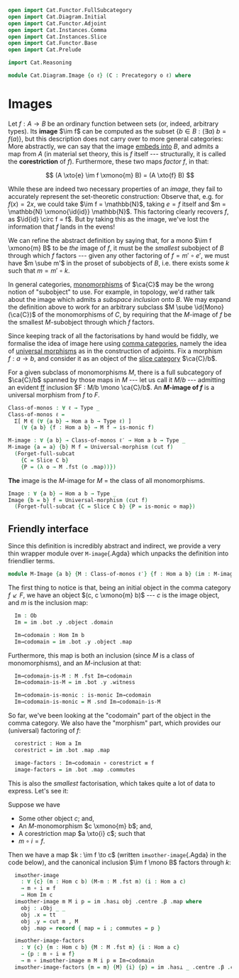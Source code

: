 ```agda
open import Cat.Functor.FullSubcategory
open import Cat.Diagram.Initial
open import Cat.Functor.Adjoint
open import Cat.Instances.Comma
open import Cat.Instances.Slice
open import Cat.Functor.Base
open import Cat.Prelude

import Cat.Reasoning

module Cat.Diagram.Image {o ℓ} (C : Precategory o ℓ) where
```

<!--
```agda
open Cat.Reasoning C
open Initial
open ↓Obj
open ↓Hom
open /-Obj
open /-Hom

private variable
  a b : Ob
  ℓ′ : Level
```
-->

# Images

Let $f : A \to B$ be an ordinary function between sets (or, indeed,
arbitrary types). Its **image** $\im f$ can be computed as the subset
$\{ b \in B : (\exists a)\ b = f(a) \}$, but this description does not
carry over to more general categories: More abstractly, we can say that
the image [embeds into] $B$, and admits a map from $A$ (in material set
theory, this is $f$ itself --- structurally, it is called the
**corestriction** of $f$). Furthermore, these two maps _factor_ $f$, in
that:

$$
(A \xto{e} \im f \xmono{m} B) = (A \xto{f} B)
$$


[embeds into]: 1Lab.Equivalence.Embedding.html

While these are indeed two necessary properties of an _image_, they fail
to accurately represent the set-theoretic construction: Observe that,
e.g. for $f(x) = 2x$, we could take $\im f = \mathbb{N}$, taking $e = f$
itself and $m = \mathbb{N} \xmono{\id{id}} \mathbb{N}$. This factoring
clearly recovers $f$, as $\id{id} \circ f = f$. But by taking this as
the image, we've lost the information that $f$ lands in the evens!

We can refine the abstract definition by saying that, for a mono $\im f
\xmono{m} B$ to be _the_ image of $f$, it must be the _smallest_
subobject of $B$ through which $f$ factors --- given any other factoring
of $f = m' \circ e'$, we must have $m \sube m'$ in the proset of
subobjects of $B$, i.e. there exists some $k$ such that $m = m' \circ
k$.

In general categories, [monomorphisms] of $\ca{C}$ may be the wrong notion
of "subobject" to use. For example, in topology, we'd rather talk about
the image which admits a _subspace inclusion_ onto $B$. We may expand
the definition above to work for an arbitrary subclass $M \sube
\id{Mono}(\ca{C})$ of the monomorphisms of $C$, by requiring that the
$M$-image of $f$ be the smallest $M$-subobject through which $f$
factors.

[monomorphisms]: Cat.Morphism.html#monos

Since keeping track of all the factorisations by hand would be fiddly,
we formalise the idea of image here using [comma categories], namely the
idea of [universal morphisms] as in the construction of adjoints. Fix a
morphism $f : a \to b$, and consider it as an object of the [slice
category] $\ca{C}/b$.

[comma categories]: Cat.Instances.Comma.html
[universal morphisms]: Cat.Functor.Adjoint.html#universal-morphisms
[slice category]: Cat.Instances.Slice.html

For a given subclass of monomorphisms $M$, there is a full subcategory
of $\ca{C}/b$ spanned by those maps in $M$ --- let us call it $M/b$
--- admitting an evident [ff] inclusion $F : M/b \mono \ca{C}/b$. An
**$M$-image of $f$** is a universal morphism from $f$ to $F$.

[ff]: Cat.Functor.Base.html#ff-functors

```agda
Class-of-monos : ∀ ℓ → Type _
Class-of-monos ℓ =
  Σ[ M ∈ (∀ {a b} → Hom a b → Type ℓ) ]
    (∀ {a b} {f : Hom a b} → M f → is-monic f)

M-image : ∀ {a b} → Class-of-monos ℓ′ → Hom a b → Type _
M-image {a = a} {b} M f = Universal-morphism (cut f)
  (Forget-full-subcat
    {C = Slice C b}
    {P = (λ o → M .fst (o .map))})
```

**The** image is the $M$-image for $M$ = the class of all monomorphisms.

```agda
Image : ∀ {a b} → Hom a b → Type _
Image {b = b} f = Universal-morphism (cut f)
  (Forget-full-subcat {C = Slice C b} {P = is-monic ⊙ map})
```

## Friendly interface

Since this definition is incredibly abstract and indirect, we provide a
very thin wrapper module over `M-image`{.Agda} which unpacks the
definition into friendlier terms.

```agda
module M-Image {a b} {M : Class-of-monos ℓ′} {f : Hom a b} (im : M-image M f) where
```

The first thing to notice is that, being an initial object in the comma
category $f \swarrow F$, we have an object $(c, c \xmono{m} b)$ --- $c$
is the image object, and $m$ is the inclusion map:

```agda
  Im : Ob
  Im = im .bot .y .object .domain

  Im→codomain : Hom Im b
  Im→codomain = im .bot .y .object .map
```

Furthermore, this map is both an inclusion (since $M$ is a class of
monomorphisms), and an $M$-inclusion at that:

```agda
  Im→codomain-is-M : M .fst Im→codomain
  Im→codomain-is-M = im .bot .y .witness

  Im→codomain-is-monic : is-monic Im→codomain
  Im→codomain-is-monic = M .snd Im→codomain-is-M
```

So far, we've been looking at the "codomain" part of the object in the
comma category. We also have the "morphism" part, which provides our
(universal) factoring of $f$:

```agda
  corestrict : Hom a Im
  corestrict = im .bot .map .map

  image-factors : Im→codomain ∘ corestrict ≡ f
  image-factors = im .bot .map .commutes
```

This is also the _smallest_ factorisation, which takes quite a lot of
data to express. Let's see it:

Suppose we have

* Some other object $c$; and,
* An $M$-monomorphism $c \xmono{m} b$; and,
* A corestriction map $a \xto{i} c$; such that
* $m \circ i = f$.

Then we have a map $k : \im f \to c$ (written `im≤other-image`{.Agda} in
the code below), and the canonical inclusion $\im f \mono B$ factors
through $k$:

```agda
  im≤other-image
    : ∀ {c} (m : Hom c b) (M-m : M .fst m) (i : Hom a c)
    → m ∘ i ≡ f
    → Hom Im c
  im≤other-image m M i p = im .has⊥ obj .centre .β .map where
    obj : ↓Obj _ _
    obj .x = tt
    obj .y = cut m , M
    obj .map = record { map = i ; commutes = p }

  im≤other-image-factors
    : ∀ {c} {m : Hom c b} {M : M .fst m} {i : Hom a c}
    → {p : m ∘ i ≡ f}
    → m ∘ im≤other-image m M i p ≡ Im→codomain
  im≤other-image-factors {m = m} {M} {i} {p} = im .has⊥ _ .centre .β .commutes
```
